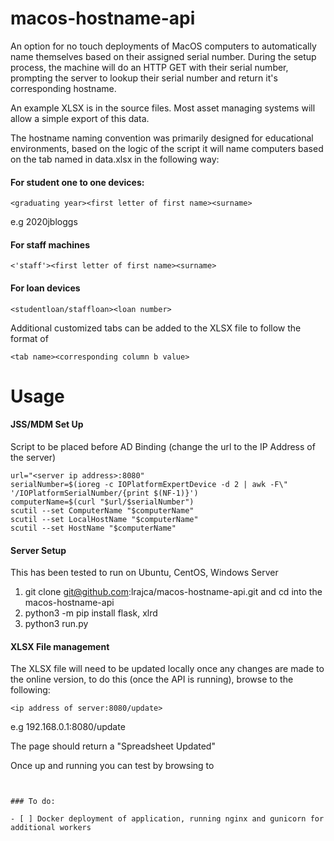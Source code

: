 # macos-hostname-api
An option for no touch deployments of MacOS computers to automatically name themselves based on their assigned serial number. During the setup process, the machine will do an HTTP GET with their serial number, prompting the server to lookup their serial number and return it's corresponding hostname.

An example XLSX is in the source files. Most asset managing systems will allow a simple export of this data.

The hostname naming convention was primarily designed for educational environments, based on the logic of the script it will name computers based on the tab named in data.xlsx in the following way:

#### For student one to one devices: 

```<graduating year><first letter of first name><surname>```

 e.g 2020jbloggs
  
#### For staff machines

```<'staff'><first letter of first name><surname>```
  
#### For loan devices

``` <studentloan/staffloan><loan number> ```
  
Additional customized tabs can be added to the XLSX file to follow the format of

```<tab name><corresponding column b value>```
  

# Usage

#### JSS/MDM Set Up
Script to be placed before AD Binding (change the url to the IP Address of the server)
```
url="<server ip address>:8080"
serialNumber=$(ioreg -c IOPlatformExpertDevice -d 2 | awk -F\" '/IOPlatformSerialNumber/{print $(NF-1)}')
computerName=$(curl "$url/$serialNumber")
scutil --set ComputerName "$computerName"
scutil --set LocalHostName "$computerName"
scutil --set HostName "$computerName"
```

#### Server Setup 
This has been tested to run on Ubuntu, CentOS, Windows Server

1. git clone git@github.com:lrajca/macos-hostname-api.git and cd into the macos-hostname-api
2. python3 -m pip install flask, xlrd
3. python3 run.py

#### XLSX File management
The XLSX file will need to be updated locally once any changes are made to the online version, to do this (once the API is running), browse to the following:

``` <ip address of server:8080/update> ```

e.g 192.168.0.1:8080/update

The page should return a "Spreadsheet Updated"


Once up and running you can test by browsing to 

``` <ip address of server:8080/><serial number in spreadsheet>


### To do:

- [ ] Docker deployment of application, running nginx and gunicorn for additional workers
